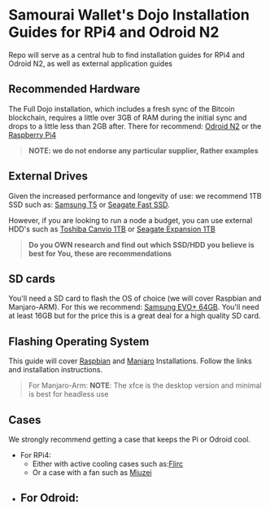 # Samourai Wallet's Dojo Installation Guides for RPi4 and Odroid N2
Repo will serve as a central hub to find installation guides for RPi4 and Odroid N2, as well as external application guides 

## Recommended Hardware
The Full Dojo installation, which includes a fresh sync of the Bitcoin blockchain, requires a little over 3GB of RAM during the initial sync and drops to a little less than 2GB after. There for recommend: [Odroid N2](https://www.hardkernel.com/shop/odroid-n2-with-4gbyte-ram/) or the [Raspberry Pi4](https://www.canakit.com/raspberry-pi-4-4gb.html?cid=usd&src=raspberrypi) 
>**NOTE: we do not endorse any particular supplier, Rather examples**

## External Drives
Given the increased performance and longevity of use: we recommend 1TB SSD such as: [Samsung T5](https://www.amazon.com/Samsung-T5-Portable-SSD-MU-PA1T0B/dp/B073H552FJ/ref=sr_1_1?fst=as%3Aoff&qid=1571081118&refinements=p_n_feature_three_browse-bin%3A6797521011&rnid=6797515011&s=pc&sr=1-1) or [Seagate Fast SSD](https://www.amazon.com/Seagate-External-Reversible-Type-C-STCM1000400/dp/B07DX7D744). 

However, if you are looking to run a node a budget, you can use external HDD's such as [Toshiba Canvio 1TB](https://www.amazon.com/Toshiba-HDTB410XK3AA-Canvio-Portable-External/dp/B079D359S6/ref=sr_1_4?crid=27WAK2Y8TLQEX&keywords=external+hard+drive&qid=1571082291&refinements=p_n_feature_two_browse-bin%3A5446812011&rnid=562234011&sprefix=external%2Caps%2C234&sr=8-4) or [Seagate Expansion 1TB](https://www.amazon.com/Seagate-Expansion-Portable-External-STEA1000400/dp/B00TKFEEAS/ref=sr_1_14?crid=27WAK2Y8TLQEX&keywords=external+hard+drive&qid=1571082291&refinements=p_n_feature_two_browse-bin%3A5446812011&rnid=562234011&sprefix=external%2Caps%2C234&sr=8-14) 

>**Do you OWN research and find out which SSD/HDD you believe is best for You, these are recommendations**

## SD cards
You'll need a SD card to flash the OS of choice (we will cover Raspbian and Manjaro-ARM).
For this we recommend: [Samsung EVO+ 64GB](https://www.amazon.com/Samsung-MicroSDXC-Memory-Adapter-MB-MC64GA/dp/B06XFWPXYD/ref=sr_1_4?keywords=EVO%2B+SD+card&qid=1571081610&s=electronics&sr=1-4). You'll need at least 16GB but for the price this is a great deal for a high quality SD card. 

## Flashing Operating System
This guide will cover [Raspbian](https://www.raspberrypi.org/downloads/raspbian/) and [Manjaro](https://osdn.net/projects/manjaro-arm/storage/rpi4/) Installations. Follow the links and installation instructions. 
>For Manjaro-Arm: **NOTE**: The xfce is the desktop version and minimal is best for headless use

## Cases
We strongly recommend getting a case that keeps the Pi or Odroid cool. 
- For RPi4: 
   - Either with active cooling cases such as:[Flirc](https://www.amazon.com/Flirc-Raspberry-Pi-Case-Silver/dp/B07WG4DW52/ref=sr_1_8?keywords=pi4+case&qid=1571082492&sr=8-8) 
   - Or a case with a fan such as [Miuzei](https://www.amazon.com/Miuzei-Raspberry-Cooling-Heat-Sinks-Supply/dp/B07TTN1M7G/ref=sr_1_5?crid=2FLR4GW4Y32PN&keywords=pi4%2Bcase%2Bwith%2Bfan&qid=1571082607&sprefix=pi4%2Bcase%2B%2Caps%2C222&sr=8-5&th=1) 
- For Odroid:
   - 
